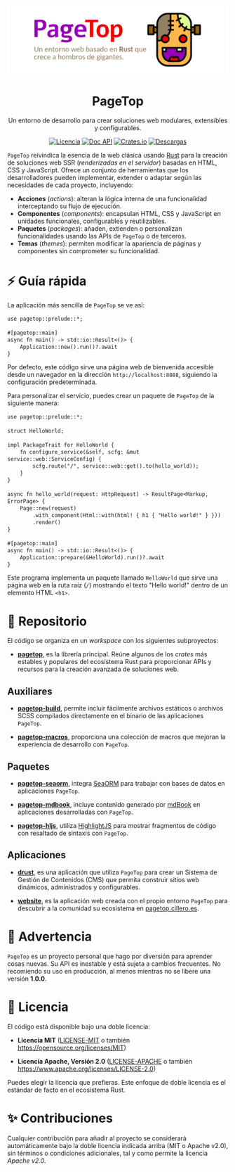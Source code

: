 <div align="center">

<img src="https://raw.githubusercontent.com/manuelcillero/pagetop/main/static/banner.png" />

<h1>PageTop</h1>

<p>Un entorno de desarrollo para crear soluciones web modulares, extensibles y configurables.</p>

[![Licencia](https://img.shields.io/badge/license-MIT%2FApache-blue.svg?label=Licencia&style=for-the-badge)](#-license)
[![Doc API](https://img.shields.io/docsrs/pagetop?label=Doc%20API&style=for-the-badge&logo=Docs.rs)](https://docs.rs/pagetop)
[![Crates.io](https://img.shields.io/crates/v/pagetop.svg?style=for-the-badge&logo=ipfs)](https://crates.io/crates/pagetop)
[![Descargas](https://img.shields.io/crates/d/pagetop.svg?label=Descargas&style=for-the-badge&logo=transmission)](https://crates.io/crates/pagetop)

</div>

`PageTop` reivindica la esencia de la web clásica usando [Rust](https://www.rust-lang.org/es) para
la creación de soluciones web SSR (*renderizadas en el servidor*) basadas en HTML, CSS y JavaScript.
Ofrece un conjunto de herramientas que los desarrolladores pueden implementar, extender o adaptar
según las necesidades de cada proyecto, incluyendo:

  * **Acciones** (*actions*): alteran la lógica interna de una funcionalidad interceptando su flujo
    de ejecución.
  * **Componentes** (*components*): encapsulan HTML, CSS y JavaScript en unidades funcionales,
    configurables y reutilizables.
  * **Paquetes** (*packages*): añaden, extienden o personalizan funcionalidades usando las APIs de
    `PageTop` o de terceros.
  * **Temas** (*themes*): permiten modificar la apariencia de páginas y componentes sin comprometer
    su funcionalidad.


# ⚡️ Guía rápida

La aplicación más sencilla de `PageTop` se ve así:

```rust#ignore
use pagetop::prelude::*;

#[pagetop::main]
async fn main() -> std::io::Result<()> {
    Application::new().run()?.await
}
```

Por defecto, este código sirve una página web de bienvenida accesible desde un navegador en la
dirección `http://localhost:8088`, siguiendo la configuración predeterminada.

Para personalizar el servicio, puedes crear un paquete de `PageTop` de la siguiente manera:

```rust#ignore
use pagetop::prelude::*;

struct HelloWorld;

impl PackageTrait for HelloWorld {
    fn configure_service(&self, scfg: &mut service::web::ServiceConfig) {
        scfg.route("/", service::web::get().to(hello_world));
    }
}

async fn hello_world(request: HttpRequest) -> ResultPage<Markup, ErrorPage> {
    Page::new(request)
        .with_component(Html::with(html! { h1 { "Hello world!" } }))
        .render()
}

#[pagetop::main]
async fn main() -> std::io::Result<()> {
    Application::prepare(&HelloWorld).run()?.await
}
```

Este programa implementa un paquete llamado `HelloWorld` que sirve una página web en la ruta raíz
(`/`) mostrando el texto "Hello world!" dentro de un elemento HTML `<h1>`.


# 📂 Repositorio

El código se organiza en un *workspace* con los siguientes subproyectos:

  * **[pagetop](https://github.com/manuelcillero/pagetop/tree/latest/pagetop)**, es la librería
    principal. Reúne algunos de los *crates* más estables y populares del ecosistema Rust para
    proporcionar APIs y recursos para la creación avanzada de soluciones web.

## Auxiliares

  * **[pagetop-build](https://github.com/manuelcillero/pagetop/tree/latest/helpers/pagetop-build)**,
    permite incluir fácilmente archivos estáticos o archivos SCSS compilados directamente en el
    binario de las aplicaciones `PageTop`.

  * **[pagetop-macros](https://github.com/manuelcillero/pagetop/tree/latest/helpers/pagetop-macros)**,
    proporciona una colección de macros que mejoran la experiencia de desarrollo con `PageTop`.

## Paquetes

  * **[pagetop-seaorm](https://github.com/manuelcillero/pagetop/tree/latest/packages/pagetop-seaorm)**,
    integra [SeaORM](https://www.sea-ql.org/SeaORM) para trabajar con bases de datos en aplicaciones
    `PageTop`.

  * **[pagetop-mdbook](https://github.com/manuelcillero/pagetop/tree/latest/packages/pagetop-mdbook)**,
    incluye contenido generado por [mdBook](https://rust-lang.github.io/mdBook/) en aplicaciones
    desarrolladas con `PageTop`.

  * **[pagetop-hljs](https://github.com/manuelcillero/pagetop/tree/latest/packages/pagetop-hljs)**,
    utiliza [HighlightJS](https://highlightjs.org) para mostrar fragmentos de código con resaltado
    de sintaxis con `PageTop`.

## Aplicaciones

  * **[drust](https://github.com/manuelcillero/pagetop/tree/latest/drust)**, es una aplicación que
    utiliza `PageTop` para crear un Sistema de Gestión de Contenidos (CMS) que permita construir
    sitios web dinámicos, administrados y configurables.

  * **[website](https://github.com/manuelcillero/pagetop/tree/latest/website)**, es la aplicación
    web creada con el propio entorno `PageTop` para descubrir a la comunidad su ecosistema en
    [pagetop.cillero.es](https://pagetop.cillero.es).


# 🚧 Advertencia

`PageTop` es un proyecto personal que hago por diversión para aprender cosas nuevas. Su API es
inestable y está sujeta a cambios frecuentes. No recomiendo su uso en producción, al menos mientras
no se libere una versión **1.0.0**.


# 📜 Licencia

El código está disponible bajo una doble licencia:

  * **Licencia MIT**
    ([LICENSE-MIT](LICENSE-MIT) o también https://opensource.org/licenses/MIT)

  * **Licencia Apache, Versión 2.0**
    ([LICENSE-APACHE](LICENSE-APACHE) o también https://www.apache.org/licenses/LICENSE-2.0)

Puedes elegir la licencia que prefieras. Este enfoque de doble licencia es el estándar de facto en
el ecosistema Rust.


# ✨ Contribuciones

Cualquier contribución para añadir al proyecto se considerará automáticamente bajo la doble licencia
indicada arriba (MIT o Apache v2.0), sin términos o condiciones adicionales, tal y como permite la
licencia *Apache v2.0*.
